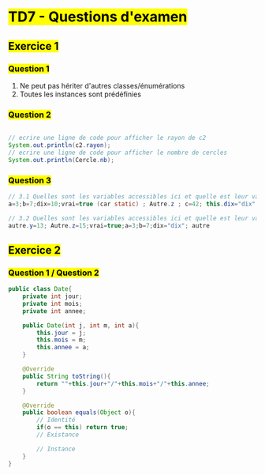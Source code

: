# <mark class="hltr-purple format">TD7 - Questions d'examen</mark>

## <mark class="hltr-green format">Exercice 1</mark>

### <mark class="hltr-pink format">Question 1</mark>

1. Ne peut pas hériter d'autres classes/énumérations
2. Toutes les instances sont prédéfinies
### <mark class="hltr-pink format">Question 2</mark>

```java

// ecrire une ligne de code pour afficher le rayon de c2
System.out.println(c2.rayon);
// ecrire une ligne de code pour afficher le nombre de cercles
System.out.println(Cercle.nb);

```

### <mark class="hltr-pink format">Question 3</mark>

 ```java
 // 3.1 Quelles sont les variables accessibles ici et quelle est leur valeur ?
a=3;b=7;dix=10;vrai=true (car static) ; Autre.z ; c=42; this.dix="dix"

// 3.2 Quelles sont les variables accessibles ici et quelle est leur valeur ?
autre.y=13; Autre.z=15;vrai=true;a=3;b=7;dix="dix"; autre
```

## <mark class="hltr-green format">Exercice 2</mark>

### <mark class="hltr-pink format">Question 1 / Question 2</mark>

```java
public class Date{
	private int jour;
	private int mois;
	private int annee;

	public Date(int j, int m, int a){
		this.jour = j;
		this.mois = m;
		this.annee = a;
	}

	@Override
	public String toString(){
		return ""+this.jour+"/"+this.mois+"/"+this.annee;
	}

	@Override
	public boolean equals(Object o){
		// Identité
		if(o == this) return true;
		// Existance

		// Instance
	}
}
```